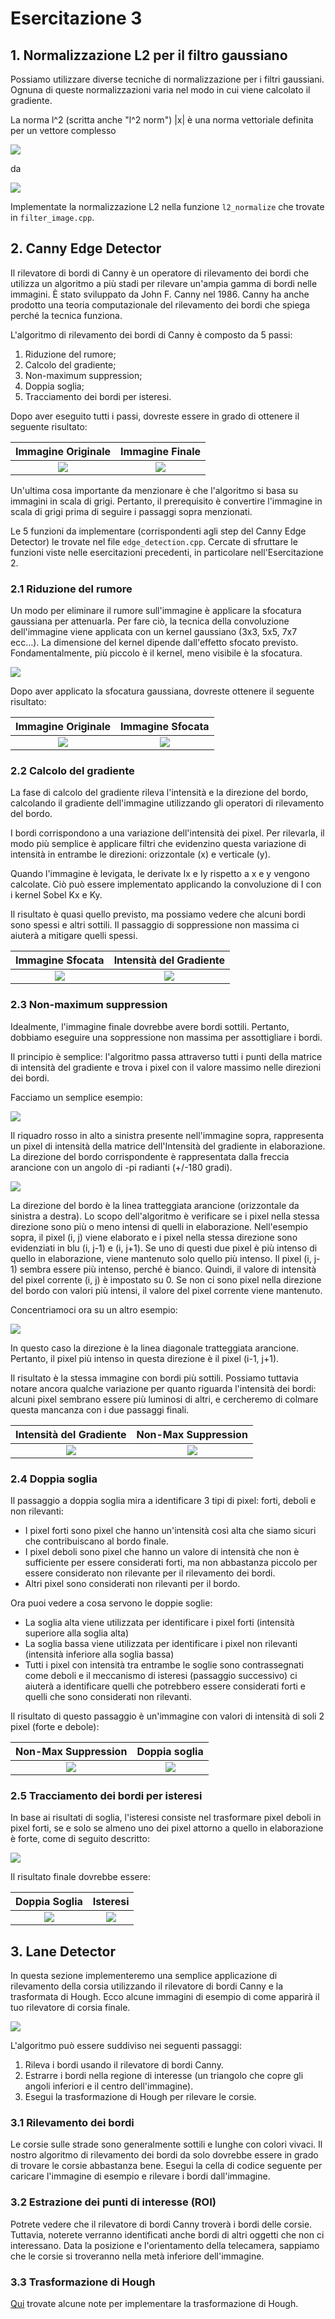 # Esercitazione 3

## 1. Normalizzazione L2 per il filtro gaussiano

Possiamo utilizzare diverse tecniche di normalizzazione per i filtri gaussiani. 
Ognuna di queste normalizzazioni varia nel modo in cui viene calcolato il gradiente.

La norma l^2 (scritta anche "l^2 norm") |x| è una norma vettoriale definita per un vettore complesso

![](figs/x.png)

da

![](figs/modx.png)

Implementate la normalizzazione L2 nella funzione `l2_normalize` che trovate in `filter_image.cpp`. 

## 2. Canny Edge Detector
Il rilevatore di bordi di Canny è un operatore di rilevamento dei bordi che utilizza un algoritmo a più stadi per rilevare un'ampia gamma di bordi nelle immagini.
È stato sviluppato da John F. Canny nel 1986. Canny ha anche prodotto una teoria computazionale del rilevamento dei bordi che spiega perché la tecnica funziona.

L'algoritmo di rilevamento dei bordi di Canny è composto da 5 passi:
1. Riduzione del rumore;
2. Calcolo del gradiente;
3. Non-maximum suppression;
4. Doppia soglia;
5. Tracciamento dei bordi per isteresi.

Dopo aver eseguito tutti i passi, dovreste essere in grado di ottenere il seguente risultato:

Immagine Originale                 |  Immagine Finale
:-----------------:|:------------------:
![](data/lena.jpg)   |  ![](data/edge_lena.png)

Un'ultima cosa importante da menzionare è che l'algoritmo si basa su immagini in scala di grigi. 
Pertanto, il prerequisito è convertire l'immagine in scala di grigi prima di seguire i passaggi sopra menzionati.

Le 5 funzioni da implementare (corrispondenti agli step del Canny Edge Detector) le trovate nel file `edge_detection.cpp`. Cercate di sfruttare le funzioni 
viste nelle esercitazioni precedenti, in particolare nell'Esercitazione 2.

### 2.1 Riduzione del rumore
Un modo per eliminare il rumore sull'immagine è applicare la sfocatura gaussiana per attenuarla. 
Per fare ciò, la tecnica della convoluzione dell'immagine viene applicata con un kernel gaussiano (3x3, 5x5, 7x7 ecc…). 
La dimensione del kernel dipende dall'effetto sfocato previsto. Fondamentalmente, più piccolo è il kernel, 
meno visibile è la sfocatura. 

![](figs/gauss_filter.png)

Dopo aver applicato la sfocatura gaussiana, dovreste ottenere il seguente risultato:

Immagine Originale                 |  Immagine Sfocata
:-----------------:|:------------------:
![](data/grey_lena.png)   |  ![](data/smooth_lena.png)


### 2.2 Calcolo del gradiente
La fase di calcolo del gradiente rileva l'intensità e la direzione del bordo, calcolando il gradiente dell'immagine
utilizzando gli operatori di rilevamento del bordo.

I bordi corrispondono a una variazione dell'intensità dei pixel. Per rilevarla, il modo più semplice è applicare 
filtri che evidenzino questa variazione di intensità in entrambe le direzioni: orizzontale (x) e verticale (y).

Quando l'immagine è levigata, le derivate Ix e Iy rispetto a x e y vengono calcolate. Ciò può essere implementato 
applicando la convoluzione di I con i kernel Sobel Kx e Ky.


Il risultato è quasi quello previsto, ma possiamo vedere che alcuni bordi sono spessi e altri sottili. Il passaggio di 
soppressione non massima ci aiuterà a mitigare quelli spessi.


Immagine Sfocata                 |  Intensità del Gradiente 
:-----------------:|:------------------:
![](data/smooth_lena.png)   |  ![](data/gx_lena.png)


### 2.3 Non-maximum suppression
Idealmente, l'immagine finale dovrebbe avere bordi sottili. Pertanto, dobbiamo eseguire una soppressione 
non massima per assottigliare i bordi.

Il principio è semplice: l'algoritmo passa attraverso tutti i punti della matrice di intensità del gradiente 
e trova i pixel con il valore massimo nelle direzioni dei bordi.

Facciamo un semplice esempio:

![](figs/nms1.png)

Il riquadro rosso in alto a sinistra presente nell'immagine sopra, rappresenta un pixel di intensità 
della matrice dell'Intensità del gradiente in elaborazione. La direzione del bordo corrispondente è 
rappresentata dalla freccia arancione con un angolo di -pi radianti (+/-180 gradi).

![](figs/nms2.png)

La direzione del bordo è la linea tratteggiata arancione (orizzontale da sinistra a destra). Lo scopo 
dell'algoritmo è verificare se i pixel nella stessa direzione sono più o meno intensi di quelli in 
elaborazione. Nell'esempio sopra, il pixel (i, j) viene elaborato e i pixel nella stessa direzione sono 
evidenziati in blu (i, j-1) e (i, j+1). Se uno di questi due pixel è più intenso di quello in 
elaborazione, viene mantenuto solo quello più intenso. Il pixel (i, j-1) sembra essere più intenso, 
perché è bianco. Quindi, il valore di intensità del pixel corrente (i, j) è impostato su 0. 
Se non ci sono pixel nella direzione del bordo con valori più intensi, il valore del pixel corrente 
viene mantenuto.

Concentriamoci ora su un altro esempio:

![](figs/nms3.png)

In questo caso la direzione è la linea diagonale tratteggiata arancione. Pertanto, il pixel più intenso 
in questa direzione è il pixel (i-1, j+1).

Il risultato è la stessa immagine con bordi più sottili. Possiamo tuttavia notare ancora qualche 
variazione per quanto riguarda l'intensità dei bordi: alcuni pixel sembrano essere più luminosi di altri, 
e cercheremo di colmare questa mancanza con i due passaggi finali.

Intensità del Gradiente                 |  Non-Max Suppression
:-----------------:|:------------------:
![](data/gx_lena.png)   |  ![](data/non_max_supp_lena.png)


### 2.4 Doppia soglia
Il passaggio a doppia soglia mira a identificare 3 tipi di pixel: forti, deboli e non rilevanti:
- I pixel forti sono pixel che hanno un'intensità così alta che siamo sicuri che contribuiscano al bordo finale.
- I pixel deboli sono pixel che hanno un valore di intensità che non è sufficiente per essere considerati forti, ma non abbastanza piccolo per essere considerato non rilevante per il rilevamento dei bordi.
- Altri pixel sono considerati non rilevanti per il bordo.

Ora puoi vedere a cosa servono le doppie soglie:

- La soglia alta viene utilizzata per identificare i pixel forti (intensità superiore alla soglia alta)
- La soglia bassa viene utilizzata per identificare i pixel non rilevanti (intensità inferiore alla soglia bassa)
- Tutti i pixel con intensità tra entrambe le soglie sono contrassegnati come deboli e il meccanismo di isteresi (passaggio successivo) ci aiuterà a identificare quelli che potrebbero essere considerati forti e quelli che sono considerati non rilevanti.

Il risultato di questo passaggio è un'immagine con valori di intensità di soli 2 pixel (forte e debole):

Non-Max Suppression                 |  Doppia soglia
:-----------------:|:------------------:
![](data/non_max_supp_lena.png)   |  ![](data/doub_thres_lena.png)

### 2.5 Tracciamento dei bordi per isteresi

In base ai risultati di soglia, l'isteresi consiste nel trasformare pixel deboli in pixel forti, 
se e solo se almeno uno dei pixel attorno a quello in elaborazione è forte, come di seguito descritto:

![](figs/hysteresis.png)

Il risultato finale dovrebbe essere:

Doppia Soglia                 |  Isteresi
:-----------------:|:------------------:
![](data/doub_thres_lena.png)   |  ![](data/edge_lena.png)



## 3. Lane Detector
In questa sezione implementeremo una semplice applicazione di rilevamento della corsia utilizzando 
il rilevatore di bordi Canny e la trasformata di Hough. Ecco alcune immagini di esempio di come apparirà 
il tuo rilevatore di corsia finale.

![](figs/lane_final.png)

L'algoritmo può essere suddiviso nei seguenti passaggi:

1. Rileva i bordi usando il rilevatore di bordi Canny.
2. Estrarre i bordi nella regione di interesse (un triangolo che copre gli angoli inferiori e il centro dell'immagine).
3. Esegui la trasformazione di Hough per rilevare le corsie.

### 3.1 Rilevamento dei bordi
Le corsie sulle strade sono generalmente sottili e lunghe con colori vivaci. Il nostro algoritmo di 
rilevamento dei bordi da solo dovrebbe essere in grado di trovare le corsie abbastanza bene. Esegui la 
cella di codice seguente per caricare l'immagine di esempio e rilevare i bordi dall'immagine.

### 3.2 Estrazione dei punti di interesse (ROI)
Potrete vedere che il rilevatore di bordi Canny troverà i bordi delle corsie. Tuttavia, noterete 
verranno identificati anche bordi di altri oggetti che non ci interessano. Data la posizione e 
l'orientamento della telecamera, sappiamo che le corsie si troveranno nella metà inferiore dell'immagine.

### 3.3 Trasformazione di Hough 
[Qui](https://web.ipac.caltech.edu/staff/fmasci/home/astro_refs/HoughTrans_lines_09.pdf) trovate alcune note per implementare la trasformazione di Hough.